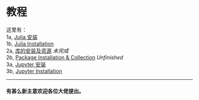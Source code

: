 # 教程

这里有： <br>
1a, [Julia 安装](https://github.com/KnowsCount/Julia/blob/master/教程%20Tutorials/Julia%20安装.md) <br>
1b, [Julia Installation](https://github.com/KnowsCount/Julia/blob/master/教程%20Tutorials/Julia%20Installation.md) <br>
2a, [库的安装及资源]() *未完成* <br>
2b, [Package Installation & Collection]() *Unfinished* <br>
3a, [Jupyter 安装]() <br>
3b, [Jupyter Installation]() <br>

---

#### 有甚么新主意欢迎各位大佬提出。

